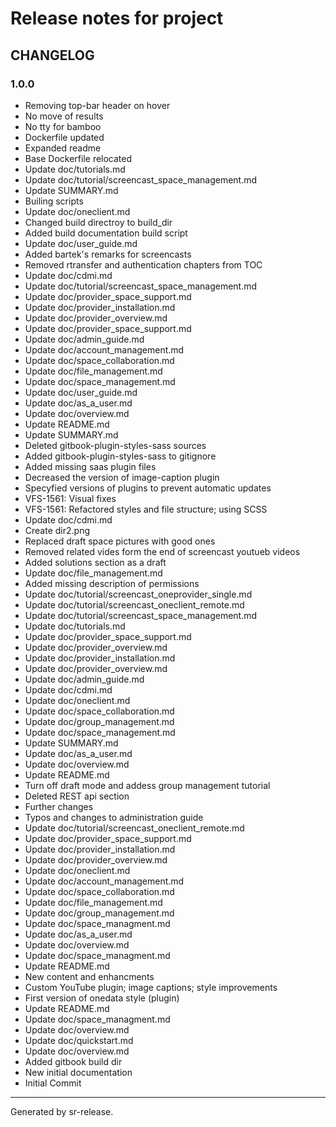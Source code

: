 # Release notes for project 


CHANGELOG
---------

### 1.0.0


* Removing top-bar header on hover
* No move of results
* No tty for bamboo
* Dockerfile updated
* Expanded readme
* Base Dockerfile relocated
* Update doc/tutorials.md
* Update doc/tutorial/screencast_space_management.md
* Update SUMMARY.md
* Builing scripts
* Update doc/oneclient.md
* Changed build directroy to build_dir
* Added build documentation build script
* Update doc/user_guide.md
* Added bartek's remarks for screencasts
* Removed rtransfer and authentication chapters from TOC
* Update doc/cdmi.md
* Update doc/tutorial/screencast_space_management.md
* Update doc/provider_space_support.md
* Update doc/provider_installation.md
* Update doc/provider_overview.md
* Update doc/provider_space_support.md
* Update doc/admin_guide.md
* Update doc/account_management.md
* Update doc/space_collaboration.md
* Update doc/file_management.md
* Update doc/space_management.md
* Update doc/user_guide.md
* Update doc/as_a_user.md
* Update doc/overview.md
* Update README.md
* Update SUMMARY.md
* Deleted gitbook-plugin-styles-sass sources
* Added gitbook-plugin-styles-sass to gitignore
* Added missing saas plugin files
* Decreased the version of image-caption plugin
* Specyfied versions of plugins to prevent automatic updates
* VFS-1561: Visual fixes
* VFS-1561: Refactored styles and file structure; using SCSS
* Update doc/cdmi.md
* Create dir2.png
* Replaced draft space pictures with good ones
* Removed related vides form the end of screencast youtueb videos
* Added solutions section as a draft
* Update doc/file_management.md
* Added missing description of permissions
* Update doc/tutorial/screencast_oneprovider_single.md
* Update doc/tutorial/screencast_oneclient_remote.md
* Update doc/tutorial/screencast_space_management.md
* Update doc/tutorials.md
* Update doc/provider_space_support.md
* Update doc/provider_overview.md
* Update doc/provider_installation.md
* Update doc/provider_overview.md
* Update doc/admin_guide.md
* Update doc/cdmi.md
* Update doc/oneclient.md
* Update doc/space_collaboration.md
* Update doc/group_management.md
* Update doc/space_management.md
* Update SUMMARY.md
* Update doc/as_a_user.md
* Update doc/overview.md
* Update README.md
* Turn off draft mode and addess group management tutorial
* Deleted REST api section
* Further changes
* Typos and changes to administration guide
* Update doc/tutorial/screencast_oneclient_remote.md
* Update doc/provider_space_support.md
* Update doc/provider_installation.md
* Update doc/provider_overview.md
* Update doc/oneclient.md
* Update doc/account_management.md
* Update doc/space_collaboration.md
* Update doc/file_management.md
* Update doc/group_management.md
* Update doc/space_managment.md
* Update doc/as_a_user.md
* Update doc/overview.md
* Update doc/space_managment.md
* Update README.md
* New content and enhancments
* Custom YouTube plugin; image captions; style improvements
* First version of onedata style (plugin)
* Update README.md
* Update doc/space_managment.md
* Update doc/overview.md
* Update doc/quickstart.md
* Update doc/overview.md
* Added gitbook build dir
* New initial documentation
* Initial Commit


________

Generated by sr-release. 
